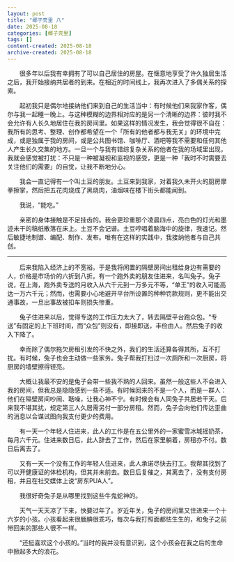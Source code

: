```yaml
---
layout: post
title: "椰子壳里 八"
date: 2025-08-18
categories: [椰子壳里]
tags: []
content-created: 2025-08-18
archive-created: 2025-08-18
---
```


　　很多年以后我有幸拥有了可以自己居住的房屋。在惬意地享受了许久独居生活之后，我开始接纳共居者的到来。在相近的时间线上，我再次进入了多偶关系的探索。

　　起初我只是偶尔地接纳他们来到自己的生活当中：有时候他们来我家作客，偶尔与我一起睡一晚上。与这种模糊的边界相对应的是另一个清晰的边界：彼时我不会允许有人长久地居住在我的房间里。如果这样的情况发生，我会觉得很不自在：我所有的思考、整理、创作都希望在一个「所有的他者都与我无关」的环境中完成，或是独属于我的房间，或是公共图书馆、咖啡厅、酒吧等我不需要和任何其他人产生长久交集的地方。一旦一个与我有错综复杂关系的他者在我的场域里出现，我就会感觉被打扰：不只是一种被凝视和监视的感受，更是一种「我时不时需要去关注他们的需要」的自觉，让我不断地分心。

　　我会一直记得有一个叫土豆的朋友。土豆来到我家，对着我久未开火的厨房摩拳擦掌，然后把五花肉烧成了黑烧肉，油烟味在楼下街头都能闻到。

　　我说，“能吃。”

　　亲密的身体接触是不足挂齿的。我会更珍重那个凌晨四点，亮白色的灯光和墨迹未干的稿纸散落在床上。土豆不会记谱。土豆哼唱着脑海中的旋律，我速记。然后敏捷地制谱、编配、制作、发布。唯有在这样的实践中，我接纳他者与自己共创。

<hr>

　　后来我陷入经济上的不宽裕。于是我将闲置的隔壁房间出租给身边有需要的人，价格是市场价的六折到八折。有一个跑外卖的朋友住进来，名叫兔子。兔子说，在上海，跑外卖专送的月收入从六千元到一万多元不等，“单王”的收入可能高达一万六千元；然而，也需要小心地避开平台所设置的种种罚款规则，更不能出交通事故，一旦出事故被扣车则损失惨重。

　　兔子住进来以后，觉得专送的工作压力太大了，转去隔壁平台跑众包。“专送”有固定的上下班时间，而“众包”则没有，即接即送，丰俭由人。然后兔子的收入下降了。

　　幸而除了偶尔拖欠房租引发的不快之外，我们的生活还算各得其所，互不打扰。有时候，兔子也会主动做一些家务。兔子帮我打扫过一次厕所和一次厨房，将厨房的墙壁擦得锃亮。

　　大概让我最不安的是兔子会带一些我不熟的人回来。虽然一般这些人不会进入我的房间，但我总是隐隐感到一些不适。有时候回来的不是一个人，而是一群人：他们在隔壁房间吵闹、聒噪，让我心神不宁。有时候会有人同兔子共居若干天。后来我不堪其扰，规定第三人久居需另付一部分房租。然而，兔子会向他们传达歪曲的消息以合谋试图向我支付更少的费用。

　　有一天一个年轻人住进来，此人的工作是在五公里外的一家蜜雪冰城摇奶茶，每月六千元。住进来数日后，此人辞去了工作，然后在家里躺着，房租亦不付。数日后离去了。

　　又有一天一个没有工作的年轻人住进来，此人承诺尽快去打工。我帮其找到了可以开健康证的体检机构，但其并未前去。数日后复催之，其离去了，没有支付房租，并且在社交媒体上说“房东PUA人”。

　　我很好奇兔子是从哪里找到这些牛鬼蛇神的。

　　天气一天天凉了下来，快要过年了。岁近年关，兔子的房间里又住进来一个十六岁的小孩。小孩看起来很腼腆很乖巧，每次与我打照面都怯生生的，和兔子之前带回来的那些人很不一样。

　　“还挺喜欢这个小孩的。”当时的我并没有意识到，这个小孩会在我之后的生命中掀起多大的浪花。
